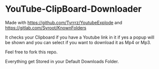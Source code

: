 # YouTube-ClipBoard-Downloader
Made with https://github.com/Tyrrrz/YoutubeExplode and https://gitlab.com/Syroot/KnownFolders

It checks your Clipboard if you have a Youtube link in it if yes a popup will be shown and you can select if you want to download it as Mp4 or Mp3.

Feel free to fork this repo.

Everything get Stored in your Default Downloads Folder.

